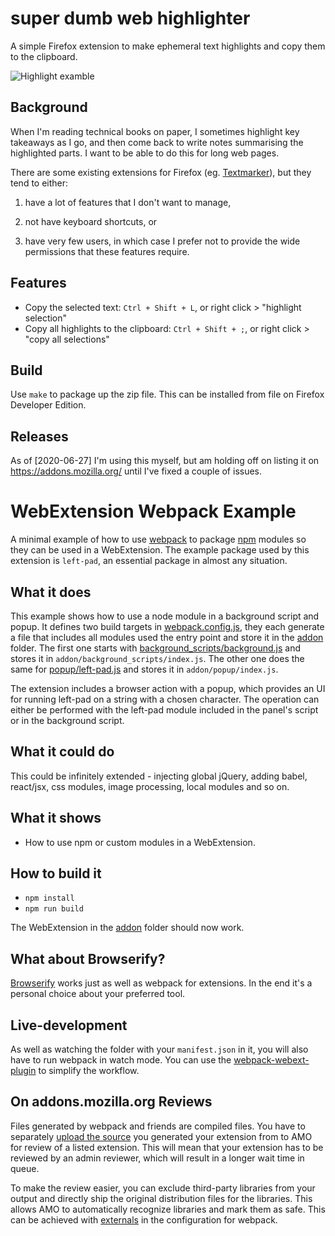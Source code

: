 # super dumb web highlighter

A simple Firefox extension to make ephemeral text highlights and copy them to the
clipboard.

![Highlight examble](./screenshot-1.jpg)


## Background

When I'm reading technical books on paper, I sometimes highlight key takeaways
as I go, and then come back to write notes summarising the highlighted parts. I
want to be able to do this for long web pages.

There are some existing extensions for Firefox
(eg. [Textmarker](https://addons.mozilla.org/en-US/firefox/addon/textmarkerpro/)),
but they tend to either:

1. have a lot of features that I don't want to manage,

2. not have keyboard shortcuts, or

3. have very few users, in which case I prefer not to provide the wide
   permissions that these features require.


## Features

- Copy the selected text: `Ctrl + Shift + L`, or right click > "highlight selection"
- Copy all highlights to the clipboard: `Ctrl + Shift + ;`, or right click > "copy all selections"


## Build

Use `make` to package up the zip file. This can be installed from file on
Firefox Developer Edition.


## Releases

As of [2020-06-27] I'm using this myself, but am holding off on listing it on
https://addons.mozilla.org/ until I've fixed a couple of issues.



# WebExtension Webpack Example
A minimal example of how to use [webpack](https://webpack.github.io) to package
[npm](https://npmjs.com) modules so they can be used in a WebExtension.
The example package used by this extension is `left-pad`, an essential package
in almost any situation.

## What it does
This example shows how to use a node module in a background script and popup.
It defines two build targets in [webpack.config.js](webpack.config.js), they each
generate a file that includes all modules used the entry point and store it in
the [addon](addon/) folder. The first one starts with [background_scripts/background.js](background_scripts/background.js)
and stores it in `addon/background_scripts/index.js`. The other one does the
same for [popup/left-pad.js](popup/left-pad.js) and stores it in `addon/popup/index.js`.

The extension includes a browser action with a popup, which provides an UI for
running left-pad on a string with a chosen character. The operation can either be
performed with the left-pad module included in the panel's script or in the
background script.

## What it could do
This could be infinitely extended - injecting global jQuery, adding babel,
react/jsx, css modules, image processing, local modules and so on.

## What it shows

 - How to use npm or custom modules in a WebExtension.

## How to build it

 - `npm install`
 - `npm run build`

The WebExtension in the [addon](addon/) folder should now work.

## What about Browserify?
[Browserify](http://browserify.org/) works just as well as webpack for extensions. In the end it's a
personal choice about your preferred tool.

## Live-development
As well as watching the folder with your `manifest.json` in it, you will also
have to run webpack in watch mode. You can use the
[webpack-webext-plugin](https://github.com/rpl/webpack-webext-plugin) to simplify the workflow.

## On addons.mozilla.org Reviews
Files generated by webpack and friends are compiled files. You have to separately [upload the source](https://developer.mozilla.org/en-US/Add-ons/AMO/Policy/Reviews#Source_Code_Submission) you generated your extension from to AMO for review of a listed extension. This will mean that your extension has to be reviewed by an admin reviewer, which will result in a longer wait time in queue.

To make the review easier, you can exclude third-party libraries from your output and directly ship the original distribution files for the libraries. This allows AMO to automatically recognize libraries and mark them as safe. This can be achieved with [externals](https://webpack.js.org/configuration/externals/) in the configuration for webpack.
